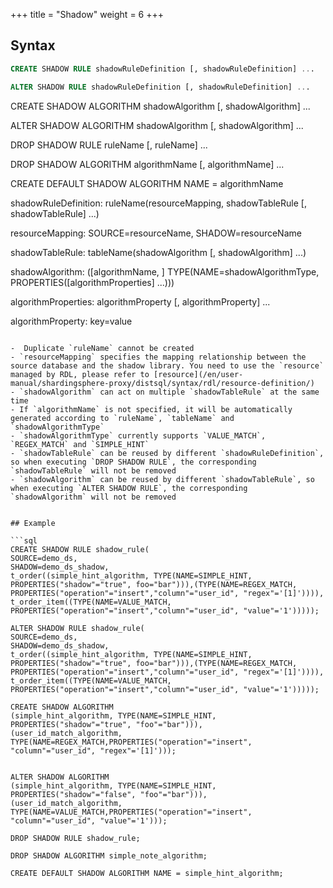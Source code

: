 +++
title = "Shadow"
weight = 6
+++

## Syntax

```sql
CREATE SHADOW RULE shadowRuleDefinition [, shadowRuleDefinition] ... 

ALTER SHADOW RULE shadowRuleDefinition [, shadowRuleDefinition] ... 
```
CREATE SHADOW ALGORITHM shadowAlgorithm [, shadowAlgorithm] ...

ALTER SHADOW ALGORITHM shadowAlgorithm [, shadowAlgorithm] ...

DROP SHADOW RULE ruleName [, ruleName] ...

DROP SHADOW ALGORITHM algorithmName [, algorithmName] ...

CREATE DEFAULT SHADOW ALGORITHM NAME = algorithmName

shadowRuleDefinition: ruleName(resourceMapping, shadowTableRule [, shadowTableRule] ...)

resourceMapping: SOURCE=resourceName, SHADOW=resourceName

shadowTableRule: tableName(shadowAlgorithm [, shadowAlgorithm] ...)

shadowAlgorithm: ([algorithmName, ] TYPE(NAME=shadowAlgorithmType, PROPERTIES([algorithmProperties] ...)))

algorithmProperties: algorithmProperty [, algorithmProperty] ... 

algorithmProperty: key=value
```

-  Duplicate `ruleName` cannot be created
- `resourceMapping` specifies the mapping relationship between the source database and the shadow library. You need to use the `resource` managed by RDL, please refer to [resource](/en/user-manual/shardingsphere-proxy/distsql/syntax/rdl/resource-definition/)
- `shadowAlgorithm` can act on multiple `shadowTableRule` at the same time
- If `algorithmName` is not specified, it will be automatically generated according to `ruleName`, `tableName` and `shadowAlgorithmType`
- `shadowAlgorithmType` currently supports `VALUE_MATCH`, `REGEX_MATCH` and `SIMPLE_HINT`
- `shadowTableRule` can be reused by different `shadowRuleDefinition`, so when executing `DROP SHADOW RULE`, the corresponding `shadowTableRule` will not be removed
- `shadowAlgorithm` can be reused by different `shadowTableRule`, so when executing `ALTER SHADOW RULE`, the corresponding `shadowAlgorithm` will not be removed


## Example

```sql
CREATE SHADOW RULE shadow_rule(
SOURCE=demo_ds,
SHADOW=demo_ds_shadow,
t_order((simple_hint_algorithm, TYPE(NAME=SIMPLE_HINT, PROPERTIES("shadow"="true", foo="bar"))),(TYPE(NAME=REGEX_MATCH, PROPERTIES("operation"="insert","column"="user_id", "regex"='[1]')))), 
t_order_item((TYPE(NAME=VALUE_MATCH, PROPERTIES("operation"="insert","column"="user_id", "value"='1')))));

ALTER SHADOW RULE shadow_rule(
SOURCE=demo_ds,
SHADOW=demo_ds_shadow,
t_order((simple_hint_algorithm, TYPE(NAME=SIMPLE_HINT, PROPERTIES("shadow"="true", foo="bar"))),(TYPE(NAME=REGEX_MATCH, PROPERTIES("operation"="insert","column"="user_id", "regex"='[1]')))), 
t_order_item((TYPE(NAME=VALUE_MATCH, PROPERTIES("operation"="insert","column"="user_id", "value"='1')))));

CREATE SHADOW ALGORITHM 
(simple_hint_algorithm, TYPE(NAME=SIMPLE_HINT, PROPERTIES("shadow"="true", "foo"="bar"))), 
(user_id_match_algorithm, TYPE(NAME=REGEX_MATCH,PROPERTIES("operation"="insert", "column"="user_id", "regex"='[1]')));


ALTER SHADOW ALGORITHM 
(simple_hint_algorithm, TYPE(NAME=SIMPLE_HINT, PROPERTIES("shadow"="false", "foo"="bar"))), 
(user_id_match_algorithm, TYPE(NAME=VALUE_MATCH,PROPERTIES("operation"="insert", "column"="user_id", "value"='1')));

DROP SHADOW RULE shadow_rule;

DROP SHADOW ALGORITHM simple_note_algorithm;

CREATE DEFAULT SHADOW ALGORITHM NAME = simple_hint_algorithm;
```
